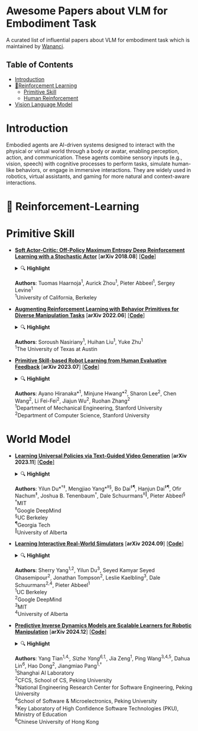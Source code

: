 # Awesome Papers about VLM for Embodiment Task

A curated list of influential papers about VLM for embodiment task which is maintained by [Wananci](https://github.com/Wananci). 

## Table of Contents
- [Introduction](#introduction)
- [🤖Reinforcement Learning](#reinforcement-learning)
  - [Primitive Skill](#primitive-skill)
  - [Human Reinforcement](#world-model)
- [Vision Language Model](#vision-language-model)

# Introduction

Embodied agents are AI-driven systems designed to interact with the physical or virtual world through a body or avatar, enabling perception, action, and communication. These agents combine sensory inputs (e.g., vision, speech) with cognitive processes to perform tasks, simulate human-like behaviors, or engage in immersive interactions. They are widely used in robotics, virtual assistants, and gaming for more natural and context-aware interactions.

<a id="reinforcement-learning"></a>

# 🤖 Reinforcement-Learning

<a id="primitive-skill"></a>

# Primitive Skill
- [**Soft Actor-Critic: Off-Policy Maximum Entropy Deep Reinforcement Learning with a Stochastic Actor**](http://arxiv.org/abs/1801.01290) [**arXiv 2018.08**] [[**Code**]](https://github.com/haarnoja/sac)

  <details>
    <summary>🔍 <b>Highlight</b></summary>
    <em>"Our method instead combines off-policy actorcritic training with a stochastic actor, and further aims to maximize the entropy of this actor with an entropy maximization objective."</em>  

    - **Maximum Entropy**
    - **Stochastic Actor**

  </details>

  **Authors**: Tuomas Haarnoja<sup>1</sup>, Aurick Zhou<sup>1</sup>, Pieter Abbeel<sup>1</sup>, Sergey Levine<sup>1</sup>  
  <sup>1</sup>University of California, Berkeley  

- [**Augmenting Reinforcement Learning with Behavior Primitives for Diverse Manipulation Tasks**](http://arxiv.org/abs/2110.03655) [**arXiv 2022.06**] [[**Code**]](https://ut-austin-rpl.github.io/maple)

  <details>
    <summary>🔍 <b>Highlight</b></summary>

    - **Hierarchical Policy: high-level for primitive and low-level for parameters** 
    - **Agent tends to use high-level primitive rather than atomic action**
    - **Exploration with Affordances**

    ![Maple Architecture](./imgs/MAPLE.png)
  </details>

  **Authors**: Soroush Nasiriany<sup>1</sup>, Huihan Liu<sup>1</sup>, Yuke Zhu<sup>1</sup>  
  <sup>1</sup>The University of Texas at Austin  

- [**Primitive Skill-based Robot Learning from Human Evaluative Feedback**](http://arxiv.org/abs/2307.15801) [**arXiv 2023.07**] [[**Code**]](https://seediros23.github.io/)

  <details>
    <summary>🔍 <b>Highlight</b></summary>

    - **Human Evaluation** 
    - **Primitive Skill**
    - **Parameter Policy**

    ![SEED Architecture](./imgs/SEED.png)
  </details>

  **Authors**: Ayano Hiranaka*<sup>1</sup>, Minjune Hwang*<sup>2</sup>, Sharon Lee<sup>2</sup>, Chen Wang<sup>2</sup>, Li Fei-Fei<sup>2</sup>, Jiajun Wu<sup>2</sup>, Ruohan Zhang<sup>2</sup>  
  <sup>1</sup>Department of Mechanical Engineering, Stanford University  
  <sup>2</sup>Department of Computer Science, Stanford University  

<a id="world-model"></a>

# World Model
- [**Learning Universal Policies via Text-Guided Video Generation**](http://arxiv.org/abs/2302.00111) [**arXiv 2023.11**] [[**Code**]](https://universal-policy.github.io/)
  
  <details>
    <summary>🔍 <b>Highlight</b></summary>

    - **Diffusion model - Tiling** 
    - **Coarse-to-fine generate video**

    ![Unipi](./imgs/UniPi.png)
  </details>

  **Authors**: Yilun Du*<sup>†‡</sup>, Mengjiao Yang*<sup>‡§</sup>, Bo Dai<sup>‡¶</sup>, Hanjun Dai<sup>‡¶</sup>, Ofir Nachum<sup>‡</sup>, Joshua B. Tenenbaum<sup>†</sup>, Dale Schuurmans<sup>‡‖</sup>, Pieter Abbeel<sup>§</sup>  
  <sup>†</sup>MIT  
  <sup>‡</sup>Google DeepMind  
  <sup>§</sup>UC Berkeley  
  <sup>¶</sup>Georgia Tech  
  <sup>‖</sup>University of Alberta

- [**Learning Interactive Real-World Simulators**](http://arxiv.org/abs/2310.06114) [**arXiv 2024.09**] [[**Code**]](https://universal-simulator.github.io)

  <details>
    <summary>🔍 <b>Highlight</b></summary>

    - **Multi-source data**  
    - **Diffusion model**
    - **Generate video through past observation and input action**   
  
    ![UniSim](./imgs/UniSim.png)
  </details>

  **Authors**: Sherry Yang<sup>1,2</sup>, Yilun Du<sup>3</sup>, Seyed Kamyar Seyed Ghasemipour<sup>2</sup>, Jonathan Tompson<sup>2</sup>, Leslie Kaelbling<sup>3</sup>, Dale Schuurmans<sup>2,4</sup>, Pieter Abbeel<sup>1</sup>  
  <sup>1</sup>UC Berkeley  
  <sup>2</sup>Google DeepMind  
  <sup>3</sup>MIT  
  <sup>4</sup>University of Alberta  

- [**Predictive Inverse Dynamics Models are Scalable Learners for Robotic Manipulation**](http://arxiv.org/abs/2412.15109) [**arXiv 2024.12**] [[**Code**]](https://nimolty.github.io/Seer/)

  <details>
    <summary>🔍 <b>Highlight</b></summary>

    - **End-to-End model**  
    - **Unidirectional Attention Mask**  
    - **Predict future image and action**  

    ![Seer](./imgs/Seer.png)
  </details>

  **Authors**: Yang Tian<sup>1,4,*</sup>, Sizhe Yang<sup>6,1,*</sup>, Jia Zeng<sup>1</sup>, Ping Wang<sup>3,4,5</sup>, Dahua Lin<sup>6</sup>, Hao Dong<sup>2</sup>, Jiangmiao Pang<sup>1,†</sup>  
  <sup>1</sup>Shanghai AI Laboratory  
  <sup>2</sup>CFCS, School of CS, Peking University  
  <sup>3</sup>National Engineering Research Center for Software Engineering, Peking University  
  <sup>4</sup>School of Software & Microelectronics, Peking University  
  <sup>5</sup>Key Laboratory of High Confidence Software Technologies (PKU), Ministry of Education  
  <sup>6</sup>Chinese University of Hong Kong
